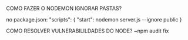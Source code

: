 COMO FAZER O NODEMON IGNORAR PASTAS?

no package.json:
"scripts": {
    "start": nodemon server.js --ignore public
}

COMO RESOLVER VULNERABILILDADES DO NODE?
~npm audit fix